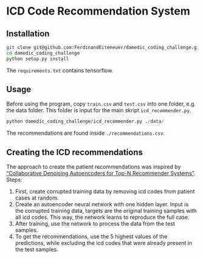 # ICD Code Recommendation System 

## Installation

```bash
git clone git@github.com:FerdinandEiteneuer/damedic_coding_challenge.git
cd damedic_coding_challenge
python setup.py install
```

The `requirements.txt` contains tensorflow.

## Usage

Before using the program, copy `train.csv` and `test.csv` into one folder, e.g. the data folder. This folder is input for the main skript `icd_recommender.py`.

```python
python damedic_coding_challenge/icd_recommender.py ./data/
```

The recommendations are found inside `./recommendations.csv`.

## Creating the ICD recommendations

The approach to create the patient recommendations was inspired by [“Collaborative Denoising Autoencoders for Top-N Recommender Systems”](https://alicezheng.org/papers/wsdm16-cdae.pdf). Steps:


1. First, create corrupted training data by removing icd codes from patient cases at random.
2. Create an autoencoder neural network with one hidden layer. Input is the corrupted training data, targets are the original training samples with all icd codes. This way, the network learns to reproduce the full case.
3. After training, use the network to process the data from the test samples.
4. To get the recommendations, use the 5 highest values of the predictions, while excluding the icd codes that were already present in the test samples.

